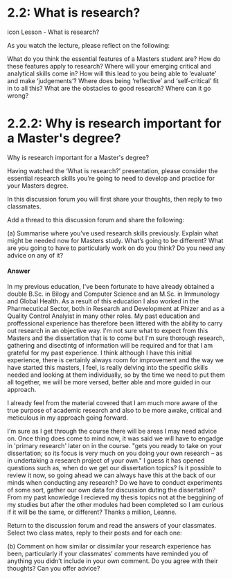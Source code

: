 # 2.2: What is research?
icon Lesson - What is research? 

As you watch the lecture, please reflect on the following:

What do you think the essential features of a Masters student are?
How do these features apply to research?
Where will your emerging critical and analytical skills come in?
How will this lead to you being able to ‘evaluate’ and make ‘judgements’?
Where does being ‘reflective’ and ‘self-critical’ fit in to all this?
What are the obstacles to good research? Where can it go wrong?

# 2.2.2: Why is research important for a Master's degree?
Why is research important for a Master's degree?

Having watched the ‘What is research?’ presentation, please consider the essential research skills you’re going to need to develop and practice for your Masters degree.

In this discussion forum you will first share your thoughts, then reply to two classmates.

Add a thread to this discussion forum and share the following:

(a) Summarise where you’ve used research skills previously. Explain what might be needed now for Masters study.  What’s going to be different?  What are you going to have to particularly work on do you think?  Do you need any advice on any of it?

#### Answer

In my previous education, I've been fortunate to have already obtained a double B.Sc. in Bilogy and Computer Science and an M.Sc. in Immunology and Global Health. As a result of this education I also worked in the Pharmecutical Sector, both in Research and Development at Phizer and as a Quality Control Analyist in many other roles. My past education and proffessional experience has therefore been littered with the ability to carry out research in an objective way. I'm not sure what to expect from this Masters and the dissertation that is to come but I'm sure thorough research, gathering and disectintg of information will be required and for that I am grateful for my past experience. I think although I have this initial experience, there is certainly  always room for improvement and the way we have started this masters, I feel, is really delving into the specific skills needed and looking at them individually, so by the time we need to put them all together, we will be more versed, better able and more guided in our approach.

I already feel from the material covered that I am much more aware of the true purpose of academic research and also to be more awake, critical and meticulous in my approach going forward.

I'm sure as I get through the course there will be areas I may need advice on. Once thing does come to mind now, it was said we will have to engadge in 'primary research' later on in the course. "gets you ready to take on your dissertation; so its focus is very much on you doing your own research – as in undertaking a research project of your own." I guess it has opened questions such as, when do we get our dissertation topics? Is it possible to review it now, so going ahead we can always have this at the back of our minds when conducting any research? Do we have to conduct experiments of some sort, gather our own data for discussion duting the dissertation? From my past knowledge I recieved my thesis topics not at the beggining of my studies but after the other modules had been completed so I am curious if it will be the same, or different?
Thanks a million,
Leanne. 


Return to the discussion forum and read the answers of your classmates.  Select two class mates, reply to their posts and for each one:

(b) Comment on how similar or dissimilar your research experience has been, particularly if your classmates’ comments have reminded you of anything you didn’t include in your own comment. Do you agree with their thoughts?  Can you offer advice?
